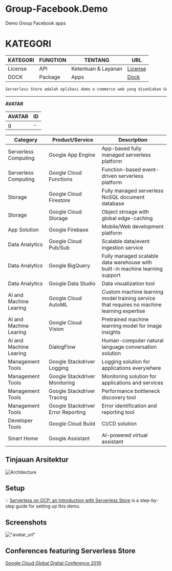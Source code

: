 # Group-Facebook.Demo
Demo Group Facebook apps

# KATEGORI

KATEGORI | FUNGTION | TENTANG | URL
------------ |------------- | ------------- | -------------
License | API | Ketentuan & Layanan | [License](https://github.com/group-facebook/Group-Facebook.Demo/blob/master/LICENSE) 
DOCK | Package | Apps | [Dock](https://github.com/group-facebook/Group-Facebook.Demo/tree/master/Dock) 


```javascript
Serverless Store adalah aplikasi demo e-commerce web yang disediakan Google tempat pengguna dapat membuat daftar, menelusuri, dan membeli item. Ini dirancang untuk menampilkan solusi tanpa server di Google Group-Facebook Platform, termasuk Google App Engine, Google Cloud Functions, Google Cloud Pub / Sub dan banyak lagi. Toko Tanpa Server bukanlah produk Google resmi. Fitur proyek: Arsitektur Sepenuhnya Serverless Demo Serverless Store dibangun sepenuhnya pada layanan yang dikelola Google, mulai dari penerapan aplikasi hingga backend basis data. Itu timbangan secara otomatis, tidak memerlukan manajemen server sama sekali, dan biaya hanya ketika Anda menggunakannya. Desain Berbasis Acara: Banyak beban kerja di demo Serverless Store yang dipicu oleh peristiwa, seperti tindakan pengguna (mis. Mengirimkan pesanan) dan pemberitahuan sistem, dikirim melalui Cloud Pub / Sub. Desain ini membuat otomatisasi alur kerja lebih mudah dari sebelumnya, dan memungkinkan entri otomatis, pencatatan yang terus-menerus, dan banyak lagi fitur dalam aplikasi. Proyek ini mengintegrasikan produk / layanan Google berikut:
```

---

**AVATAR**

AVATAR | ID
---------- | ----------
g | -


| Category | Product/Service | Description |
|----------|-----------------|-------------|
| Serverless Computing | Google App Engine | App-based fully managed serverless platform |
| Serverless Computing | Google Cloud Functions | Function-based event-driven serverless platform |
| Storage | Google Cloud Firestore | Fully managed serverless NoSQL document database |
| Storage | Google Cloud Storage | Object stroage with global edge-caching |
| App Solution | Google Firebase | Mobile/Web development platform |
| Data Analytics | Google Cloud Pub/Sub | Scalable data/event ingestion service |
| Data Analytics | Google BigQuery | Fully managed scalable data warehouse with built-in machine learning support |
| Data Analytics | Google Data Studio | Data visualization tool |
| AI and Machine Learing | Google Cloud AutoML | Custom machine learning model training service that requires no machine learning expertise |
| AI and Machine Learing | Google Cloud Vision | Pretrained machine learning model for image insights |
| AI and Machine Learing | DialogFlow | Human-computer natural language conversation solution |
| Management Tools | Google Stackdriver Logging | Logging solution for applications everywhere |
| Management Tools | Google Stackdriver Monitoring | Monitoring solution for applications and services |
| Management Tools | Google Stackdriver Tracing | Performance bottleneck discovery tool |
| Management Tools | Google Stackdriver Error Reporting | Error identification and reporting tool |
| Developer Tools | Google Cloud Build | CI/CD solution |
| Smart Home | Google Assistant | AI-powered virtual assistant |

## Tinjauan Arsitektur

![Architecture](https://drive.google.com/file/d/1-xWZg-5afd55SQ6eCYiq9OjV2NUnpQ5-/view?usp=drivesdk)

## Setup

💡 [Serverless on GCP: an Introduction with Serverless Store](https://github.com/marketplace/group-facebook) is
a step-by-step guide for setting up this demo.

## Screenshots

!["avatar_url"](https://avatars2.githubusercontent.com/u/48804514?v=4)

## Conferences featuring Serverless Store

[Google Cloud Global Digital Conference 2019](https://cloudonair.withgoogle.com/events/app-dev).
